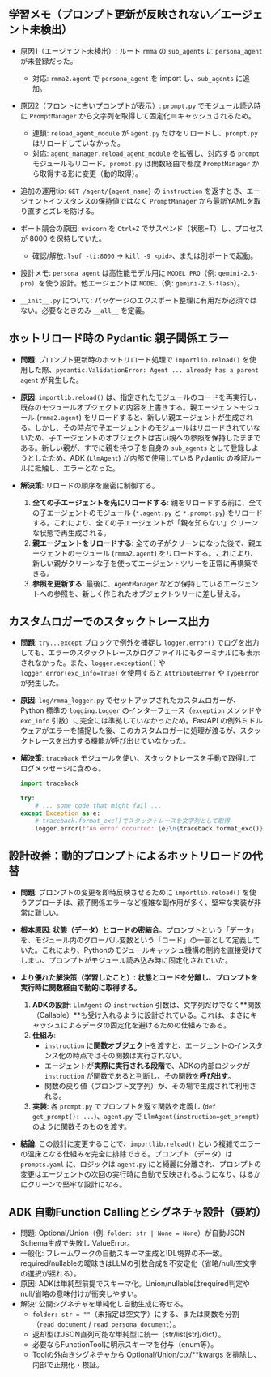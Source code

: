 ## 学習メモ（プロンプト更新が反映されない／エージェント未検出）

- 原因1（エージェント未検出）: ルート `rmma` の `sub_agents` に `persona_agent` が未登録だった。
  - 対応: `rmma2.agent` で `persona_agent` を import し、`sub_agents` に追加。

- 原因2（フロントに古いプロンプトが表示）: `prompt.py` でモジュール読込時に `PromptManager` から文字列を取得して固定化＝キャッシュされるため。
  - 連鎖: `reload_agent_module` が `agent.py` だけをリロードし、`prompt.py` はリロードしていなかった。
  - 対応: `agent_manager.reload_agent_module` を拡張し、対応する `prompt` モジュールもリロード。`prompt.py` は関数経由で都度 `PromptManager` から取得する形に変更（動的取得）。

- 追加の運用tip: `GET /agent/{agent_name}` の `instruction` を返すとき、エージェントインスタンスの保持値ではなく `PromptManager` から最新YAMLを取り直すとズレを防げる。

- ポート競合の原因: `uvicorn` を `Ctrl+Z` でサスペンド（状態=T）し、プロセスが 8000 を保持していた。
  - 確認/解放: `lsof -ti:8000` → `kill -9 <pid>`、または別ポートで起動。

- 設計メモ: `persona_agent` は高性能モデル用に `MODEL_PRO`（例: `gemini-2.5-pro`）を使う設計。他エージェントは `MODEL`（例: `gemini-2.5-flash`）。

- `__init__.py` について: パッケージのエクスポート整理に有用だが必須ではない。必要なときのみ `__all__` を定義。


## ホットリロード時の Pydantic 親子関係エラー

- **問題**: プロンプト更新時のホットリロード処理で `importlib.reload()` を使用した際、`pydantic.ValidationError: Agent ... already has a parent agent` が発生した。

- **原因**: `importlib.reload()` は、指定されたモジュールのコードを再実行し、既存のモジュールオブジェクトの内容を上書きする。親エージェントモジュール (`rmma2.agent`) をリロードすると、新しい親エージェントが生成される。しかし、その時点で子エージェントのモジュールはリロードされていないため、子エージェントのオブジェクトは古い親への参照を保持したままである。新しい親が、すでに親を持つ子を自身の `sub_agents` として登録しようとしたため、ADK (`LlmAgent`) が内部で使用している Pydantic の検証ルールに抵触し、エラーとなった。

- **解決策**: リロードの順序を厳密に制御する。
    1.  **全ての子エージェントを先にリロードする**: 親をリロードする前に、全ての子エージェントのモジュール (`*.agent.py` と `*.prompt.py`) をリロードする。これにより、全ての子エージェントが「親を知らない」クリーンな状態で再生成される。
    2.  **親エージェントをリロードする**: 全ての子がクリーンになった後で、親エージェントのモジュール (`rmma2.agent`) をリロードする。これにより、新しい親がクリーンな子を使ってエージェントツリーを正常に再構築できる。
    3.  **参照を更新する**: 最後に、`AgentManager` などが保持しているエージェントへの参照を、新しく作られたオブジェクトツリーに差し替える。

## カスタムロガーでのスタックトレース出力

- **問題**: `try...except` ブロックで例外を捕捉し `logger.error()` でログを出力しても、エラーのスタックトレースがログファイルにもターミナルにも表示されなかった。また、`logger.exception()` や `logger.error(exc_info=True)` を使用すると `AttributeError` や `TypeError` が発生した。

- **原因**: `log/rmma_logger.py` でセットアップされたカスタムロガーが、Python 標準の `logging.Logger` のインターフェース（`exception` メソッドや `exc_info` 引数）に完全には準拠していなかったため。FastAPI の例外ミドルウェアがエラーを捕捉した後、このカスタムロガーに処理が渡るが、スタックトレースを出力する機能が呼び出せていなかった。

- **解決策**: `traceback` モジュールを使い、スタックトレースを手動で取得してログメッセージに含める。
    ```python
    import traceback
    
    try:
        # ... some code that might fail ...
    except Exception as e:
        # traceback.format_exc()でスタックトレースを文字列として取得
        logger.error(f"An error occurred: {e}\n{traceback.format_exc()}")
    ```


## 設計改善：動的プロンプトによるホットリロードの代替

- **問題**: プロンプトの変更を即時反映させるために `importlib.reload()` を使うアプローチは、親子関係エラーなど複雑な副作用が多く、堅牢な実装が非常に難しい。

- **根本原因**: **状態（データ）とコードの密結合**。プロンプトという「データ」を、モジュール内のグローバル変数という「コード」の一部として定義していた。これにより、Pythonのモジュールキャッシュ機構の制約を直接受けてしまい、プロンプトがモジュール読み込み時に固定化されていた。

- **より優れた解決策（学習したこと）**: **状態とコードを分離し、プロンプトを実行時に関数経由で動的に取得する。**
    1.  **ADKの設計**: `LlmAgent` の `instruction` 引数は、文字列だけでなく**関数（Callable）**も受け入れるように設計されている。これは、まさにキャッシュによるデータの固定化を避けるための仕組みである。
    2.  **仕組み**:
        -   `instruction` に**関数オブジェクト**を渡すと、エージェントのインスタンス化の時点ではその関数は実行されない。
        -   エージェントが**実際に実行される段階**で、ADKの内部ロジックが `instruction` が関数であると判断し、その関数を**呼び出す**。
        -   関数の戻り値（プロンプト文字列）が、その場で生成されて利用される。
    3.  **実装**: 各 `prompt.py` でプロンプトを返す関数を定義し (`def get_prompt(): ...`)、`agent.py` で `LlmAgent(instruction=get_prompt)` のように関数そのものを渡す。

- **結論**: この設計に変更することで、`importlib.reload()` という複雑でエラーの温床となる仕組みを完全に排除できる。プロンプト（データ）は `prompts.yaml` に、ロジックは `agent.py` にと綺麗に分離され、プロンプトの変更はエージェントの次回の実行時に自動で反映されるようになり、はるかにクリーンで堅牢な設計になる。


## ADK 自動Function Callingとシグネチャ設計（要約）
- 問題: Optional/Union（例: `folder: str | None = None`）が自動JSON Schema生成で失敗し ValueError。 
- 一般化: フレームワークの自動スキーマ生成とIDL境界の不一致。required/nullableの曖昧さはLLMの引数合成を不安定化（省略/null/空文字の選択が揺れる）。
- 原因: ADKは単純型前提でスキーマ化。Union/nullableはrequired判定やnull/省略の意味付けが衝突しやすい。
- 解決: 公開シグネチャを単純化し自動生成に寄せる。
  - `folder: str = ""`（未指定は空文字）にする、または関数を分割（`read_document` / `read_persona_document`）。
  - 返却型はJSON直列可能な単純型に統一（str/list[str]/dict）。
  - 必要ならFunctionToolに明示スキーマを付与（enum等）。
  - Toolの外向きシグネチャから Optional/Union/ctx/**kwargs を排除し、内部で正規化・検証。


